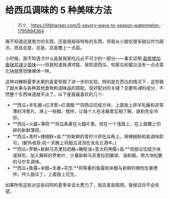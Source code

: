 # 给西瓜调味的 5 种美味方法

> 原文：<https://lifehacker.com/5-savory-ways-to-season-watermelon-1795894364>

我不知道这是南方的东西，还是我祖母特有的东西，但我从小就吃很多甜瓜作为甜点，而且总是，总是，总是撒上一点盐。



小时候，我不知道*为什么*盐是我家吃瓜必不可少的一部分——事实证明 [盐能增加香味并减少苦味](http://lifehacker.com/add-a-pinch-of-salt-to-fruit-for-enhanced-fruitier-fla-1720561038)——但我知道我*喜欢*盐，我知道西瓜、哈密瓜和蜜瓜没有一点点氯化钠就感觉像裸体一样。

这种对腌制夏季水果的喜爱导致了进一步的实验，特别是在西瓜的情况下，这导致了甜水果与各种其他食物和调味品的搭配。良好配对的关键？总要有*咸*的成分，不然整个东西味道就平淡了。以下是我最喜欢的几个:

*   **西瓜+羊乳酪+红洋葱+红酒醋:**将西瓜切成方块，上面放上碎羊乳酪和非常薄的洋葱片。淋上一些醋，搅拌，让每个人在冰箱里互相了解，直到完全冷却。
*   **西瓜+火腿+薄荷:**将瓜条裹在火腿片里。放在一个浅盘上，在上面撒上切碎的新鲜薄荷。
*   **西瓜+青柠+辣椒粉+盐:**将新鲜的青柠汁挤在瓜角上，用辣椒粉和盐调味即可。(额外收获:前一天晚上将甜瓜浸泡在龙舌兰酒中。)
*   **西瓜+罗勒+新鲜马苏里拉奶酪+橄榄油+意大利黑醋+盐:**将甜瓜切成方块或球形，加入撕碎的罗勒叶、少量新鲜马苏里拉奶酪球、油和醋。用大块松脆的马尔东调味。
*   **西瓜+鱼露+米醋+生姜+花生:**将等量的鱼露和米醋与新鲜的微刨生姜搅拌。拌入甜瓜丁，上面放上花生。

如果所有这些对这些闷热的夏季来说太费力了，就去拿盐瓶吧。我保证你不会失望。